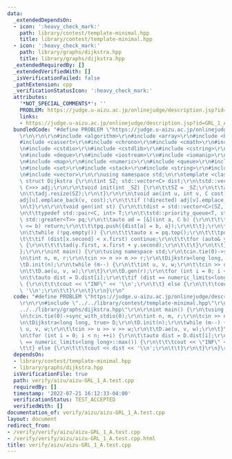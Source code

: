 ```yaml
---
data:
  _extendedDependsOn:
  - icon: ':heavy_check_mark:'
    path: library/contest/template-minimal.hpp
    title: library/contest/template-minimal.hpp
  - icon: ':heavy_check_mark:'
    path: library/graphs/dijkstra.hpp
    title: library/graphs/dijkstra.hpp
  _extendedRequiredBy: []
  _extendedVerifiedWith: []
  _isVerificationFailed: false
  _pathExtension: cpp
  _verificationStatusIcon: ':heavy_check_mark:'
  attributes:
    '*NOT_SPECIAL_COMMENTS*': ''
    PROBLEM: https://judge.u-aizu.ac.jp/onlinejudge/description.jsp?id=GRL_1_A
    links:
    - https://judge.u-aizu.ac.jp/onlinejudge/description.jsp?id=GRL_1_A
  bundledCode: "#define PROBLEM \"https://judge.u-aizu.ac.jp/onlinejudge/description.jsp?id=GRL_1_A\"\
    \r\n\r\n\r\n#include <algorithm>\r\n#include <array>\r\n#include <bitset>\r\n\
    #include <cassert>\r\n#include <chrono>\r\n#include <cmath>\r\n#include <complex>\r\
    \n#include <cstdio>\r\n#include <cstdlib>\r\n#include <cstring>\r\n#include <ctime>\r\
    \n#include <deque>\r\n#include <iostream>\r\n#include <iomanip>\r\n#include <list>\r\
    \n#include <map>\r\n#include <numeric>\r\n#include <queue>\r\n#include <random>\r\
    \n#include <set>\r\n#include <stack>\r\n#include <string>\r\n#include <unordered_map>\r\
    \n#include <vector>\r\n\r\nusing namespace std;\n\r\ntemplate <class C, bool directed>\
    \ struct Dijkstra {\r\n\tint SZ; std::vector<C> dist;\r\n\tstd::vector<std::vector<std::pair<int,\
    \ C>>> adj;\r\n\r\n\tvoid init(int _SZ) {\r\n\t\tSZ = _SZ;\r\n\t\tadj.clear();\r\
    \n\t\tadj.resize(SZ);\r\n\t}\r\n\r\n\tvoid ae(int u, int v, C cost) {\r\n\t\t\
    adj[u].emplace_back(v, cost);\r\n\t\tif (!directed) adj[v].emplace_back(u, cost);\r\
    \n\t}\r\n\r\n\tvoid gen(int st) {\r\n\t\tdist = std::vector<C>(SZ, std::numeric_limits<C>::max());\r\
    \n\t\ttypedef std::pair<C, int> T;\r\n\t\tstd::priority_queue<T, std::vector<T>,\
    \ std::greater<T>> pq;\r\n\t\tauto ad = [&](int a, C b) {\r\n\t\t\tif (dist[a]\
    \ <= b) return;\r\n\t\t\tpq.push({dist[a] = b, a});\r\n\t\t};\r\n\t\tad(st, 0);\r\
    \n\t\twhile (!pq.empty()) {\r\n\t\t\tauto x = pq.top();\r\n\t\t\tpq.pop();\r\n\
    \t\t\tif (dist[x.second] < x.first) continue;\r\n\t\t\tfor (auto& y: adj[x.second])\
    \ {\r\n\t\t\t\tad(y.first, x.first + y.second);\r\n\t\t\t}\r\n\t\t}\r\n\t}\r\n\
    };\r\n\r\nint main() {\r\n\tusing namespace std;\r\n\tcin.tie(0)->sync_with_stdio(0);\r\
    \n\tint n, m, r;\r\n\tcin >> n >> m >> r;\r\n\tDijkstra<long long, true> D;\r\n\
    \tD.init(n);\r\n\twhile (m--) {\r\n\t\tint u, v, w;\r\n\t\tcin >> u >> v >> w;\r\
    \n\t\tD.ae(u, v, w);\r\n\t}\r\n\tD.gen(r);\r\n\tfor (int i = 0; i < n; ++i) {\r\
    \n\t\tauto dist = D.dist[i];\r\n\t\tif (dist == numeric_limits<long long>::max())\
    \ {\r\n\t\t\tcout << \"INF\" << '\\n';\r\n\t\t} else {\r\n\t\t\tcout << dist <<\
    \ '\\n';\r\n\t\t}\r\n\t}\r\n}\r\n"
  code: "#define PROBLEM \"https://judge.u-aizu.ac.jp/onlinejudge/description.jsp?id=GRL_1_A\"\
    \r\n\r\n#include \"../../library/contest/template-minimal.hpp\"\r\n#include \"\
    ../../library/graphs/dijkstra.hpp\"\r\n\r\nint main() {\r\n\tusing namespace std;\r\
    \n\tcin.tie(0)->sync_with_stdio(0);\r\n\tint n, m, r;\r\n\tcin >> n >> m >> r;\r\
    \n\tDijkstra<long long, true> D;\r\n\tD.init(n);\r\n\twhile (m--) {\r\n\t\tint\
    \ u, v, w;\r\n\t\tcin >> u >> v >> w;\r\n\t\tD.ae(u, v, w);\r\n\t}\r\n\tD.gen(r);\r\
    \n\tfor (int i = 0; i < n; ++i) {\r\n\t\tauto dist = D.dist[i];\r\n\t\tif (dist\
    \ == numeric_limits<long long>::max()) {\r\n\t\t\tcout << \"INF\" << '\\n';\r\n\
    \t\t} else {\r\n\t\t\tcout << dist << '\\n';\r\n\t\t}\r\n\t}\r\n}\r\n"
  dependsOn:
  - library/contest/template-minimal.hpp
  - library/graphs/dijkstra.hpp
  isVerificationFile: true
  path: verify/aizu/aizu-GRL_1_A.test.cpp
  requiredBy: []
  timestamp: '2022-07-21 16:12:33-04:00'
  verificationStatus: TEST_ACCEPTED
  verifiedWith: []
documentation_of: verify/aizu/aizu-GRL_1_A.test.cpp
layout: document
redirect_from:
- /verify/verify/aizu/aizu-GRL_1_A.test.cpp
- /verify/verify/aizu/aizu-GRL_1_A.test.cpp.html
title: verify/aizu/aizu-GRL_1_A.test.cpp
---
```

